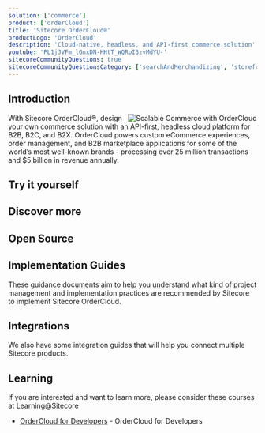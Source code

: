 ```yaml
---
solution: ['commerce']
product: ['orderCloud']
title: 'Sitecore OrderCloud®'
productLogo: 'OrderCloud'
description: 'Cloud-native, headless, and API-first commerce solution'
youtube: 'PL1jJVFm_lGnxDN-HHtT_WQRpI3zvMdYU-'
sitecoreCommunityQuestions: true
sitecoreCommunityQuestionsCategory: ['searchAndMerchandizing', 'storefrontsAndMarketplaces', 'orderManagement']
---
```

## Introduction

<img src="/images/products/ordercloud/scalable-commerce.svg" alt="Scalable Commerce with OrderCloud" className="ml-4 inline w-1/3" align="right" />
With Sitecore OrderCloud®, design your own commerce solution with an API-first, headless cloud platform for B2B, B2C, and B2X. OrderCloud powers custom eCommerce experiences, order management, and B2B marketplace applications for some of the world’s most well-known brands - processing over 25 million transactions and $5 billion in revenue annually.

## Try it yourself

<Row columns={3}>
<Article title="Get Started Now!" description="Four chapters that will introduce you to essential OrderCloud API concepts." link="https://ordercloud.io/learn/getting-started/welcome-to-ordercloud" />
<Repository framework="Javascript" repositoryUrl="https://github.com/ordercloud-api" name="OrderCloud API" description="Check out all our repositories on GitHub" />
<Repository framework="DotNet" name="Headstart" description="A complete and opinionated eCommerce solution using OrderCloud - built with .NET Core and Angular" repositoryUrl="https://github.com/ordercloud-api/headstart" />
</Row>

<VideoPromo youTubeId="3bHgafJShGM" title="OrderCloud + Next.js" description="See how easy it is to setup an instance of Next.js Commerce powered by Sitecore OrderCloud. Rob will walk you through starting from a blank project, all the way to having a complete development environment with working CI/CD pipeline pushing changes out to Vercel." className="clear-both" />

## Discover more

<Row columns={2}>
<Link title="Platform Overview" link="https://ordercloud.io/discover/platform-overview" />
<Link title="Knowledge Base" link="https://ordercloud.io/knowledge-base" />
<Link title="Ordercloud Feature Guide" link="https://www.sitecore.com/resources/index/guide/ordercloud-feature-guide" />
<Link title="API Reference" link="https://ordercloud.io/api-reference" />
</Row>

## Open Source

<Row columns={3}>
<Repository framework="Npm" name="@ordercloud/seeding" description="A CLI to download and upload serialized representations of full ordercloud marketplaces." repositoryUrl="https://github.com/ordercloud-api/ordercloud-seed" />
<Repository framework="Javascript" name="JavaScript SDK" description="The official Javascript SDK for the OrderCloud eCommerce platform" repositoryUrl="https://github.com/ordercloud-api/ordercloud-javascript-sdk" />
<Repository framework="DotNet" name=".NET SDK" description="The official .NET SDK for the OrderCloud eCommerce platform" repositoryUrl="https://github.com/ordercloud-api/ordercloud-dotnet-sdk" />
</Row>

## Implementation Guides

These guidance documents aim to help you understand what kind of project management and implementation practices are recommended by Sitecore to implement Sitecore OrderCloud.
<Row columns={2}>

  <Article title="Project Management guidance deck" imageUrl="https://sitecorecontenthub.stylelabs.cloud/api/public/content/e61825561a114e46aeaffea0a2882552?v=56089791" link="https://sitecorecontenthub.stylelabs.cloud/api/public/content/1b5eab8ae01a4912ad1979126aa1bdab?v=8f350046" hideLinkText="true" />
  <Article title="Estimation guidance document" imageUrl="/images/file-excel-ordercloud.webp" link="https://sitecorecontenthub.stylelabs.cloud/api/public/content/07824ada3e3f41759eb5d918606dc3de?v=4565d7c2" hideLinkText="true" />
</Row>

## Integrations

We also have some integration guides that will help you connect multiple Sitecore products.
<Row columns={2}>

<Link title="Integrating Sitecore OrderCloud with Sitecore Send" link="/learn/integrations/send-oc" />
<Link title="Integrating Sitecore OrderCloud with Sitecore CDP" link="/learn/integrations/oc-cdp"/>
<Link title="Sharing Events between Sitecore OrderCloud, Sitecore Discover & Sitecore Send" link="https://ordercloud.io/knowledge-base/tracking-events" />
</Row>

<VideoPromo
  youTubeId="ati9lB4n_2o"
  title="Vercel Next.js conference"
  description="Replay the Next.js Conf and watch Pieter Brinkman, VP Technical Marketing, showing you how to use Next.js Commerce and Sitecore OrderCloud to build a B2C storefront in 5 minutes."
  isImageLeft={true} />

## Learning

If you are interested and want to learn more, please consider these courses at Learning@Sitecore

- [OrderCloud for Developers](https://learning.sitecore.com/learn/learning_plan/view/24/ordercloud-for-developers) - OrderCloud for Developers